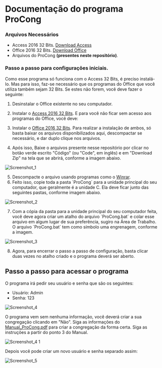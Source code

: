 # Documentação do programa ProCong
### Arquivos Necessários

- Access 2016 32 Bits.
[Download Access](https://mega.nz/file/UMI0mCDZ#1CW2THgm0fKERIVgA3MkhLmElKPFR-VG0_3PSxZL3FI)
- Office 2016 32 Bits.
[Download Office](https://mega.nz/file/8NR0mQyT#etznnQgOGKCt3e1RZPJXXobOGqpCXQ3q9uRHIWwivOk)
- Arquivos do ProCong <b>(presentes neste repositório)</b>.

### Passo a passo para configurações iniciais.

Como esse programa só funciona com o Access 32 Bits, é preciso instalá-lo. Mas para isso, faz-se necessário que os programas do Office que você utiliza também sejam 32 Bits. Se estes não forem, você deve fazer o seguinte:

1. Desinstalar o Office existente no seu computador.
2. Instalar o [Access 2016 32 Bits](https://mega.nz/file/UMI0mCDZ#1CW2THgm0fKERIVgA3MkhLmElKPFR-VG0_3PSxZL3FI).
E para você não ficar sem acesso aos programas do Office, você deve:

3. Instalar o [Office 2016 32 Bits](https://mega.nz/file/8NR0mQyT#etznnQgOGKCt3e1RZPJXXobOGqpCXQ3q9uRHIWwivOk).
Para realizar a instalação de ambos, só basta baixar os arquivos disponibilizados aqui, descompactar se necessário, e dar duplo clique nos arquivos.
4. Após isso, Baixe o arquivos presente nesse repositório por clicar no botão verde escrito "Código" (ou "Code", em inglês) e em "Download Zip" na tela que se abrirá, conforme a imagem abaixo.

![Screenshot_1](https://github.com/IuryMT/ProCong/assets/104461453/481fa414-c30c-4805-85ae-7cdd49f223ff)

5. Descompacte o arquivo usando programas como o [Winrar](https://www.win-rar.com/download.html?&L=0).
6. Feito isso, copie toda a pasta ´ProCong´ para a unidade principal do seu computador, que geralmente é a unidade C. Ela deve ficar junto das seguintes pastas, conforme imagem abaixo.

![Screenshot_2](https://github.com/IuryMT/ProCong/assets/104461453/d6ccd768-56b2-4329-99f2-5cdae6aa68bb)

7. Com a cópia da pasta para a unidade principal do seu computador feita, você deve agora criar um atalho do arquivo ´ProCong.bat´ e colar esse arquivo em algum lugar de sua preferência, sugiro na Área de Trabalho. O arquivo ´ProCong.bat´ tem como símbolo uma engrenagem, conforme a imagem.

![Screenshot_3](https://github.com/IuryMT/ProCong/assets/104461453/8255386b-e634-4d49-9b71-264026f0e0ab)

8. Agora, para encerrar o passo a passo de configuração, basta clicar duas vezes no atalho criado e o programa deverá ser aberto.

## Passo a passo para acessar o programa

O programa irá pedir seu usuário e senha que são os seguintes:
- Usuário: Admin
- Senha: 123

![Screenshot_4](https://github.com/IuryMT/ProCong/assets/104461453/cb40b410-54b8-45d8-a7ad-006adf9b9677)

O programa vem sem nenhuma informação, você deverá criar a sua congregação clicando em "Não". Siga as informações do [Manual_ProCong.pdf](https://github.com/user-attachments/files/18887134/Manual_ProCong.pdf) para criar a congregação da forma certa. Siga as instruções a partir do ponto 3 do Manual.

![Screenshot_4 1](https://github.com/user-attachments/assets/9b568ba3-4e89-497e-b1df-ca65bf261b5f)

Depois você pode criar um novo usuário e senha separado assim:

![Screenshot_5](https://github.com/IuryMT/ProCong/assets/104461453/c547c1be-6143-4de3-82ca-c73eecf6df2c)

<!--
Caso o programa venha com alguma congregação predefinida, basta mudar a mesma nessa opção:

![Screenshot_6](https://github.com/IuryMT/ProCong/assets/104461453/6aaa92b0-3e60-4f0d-9269-08ce7a014efd)

E alterar os dados para os da sua congregação.

![Screenshot_7](https://github.com/IuryMT/ProCong/assets/104461453/f2e827b8-f1c6-47a4-a3aa-0fcd17b1da15)
-->
